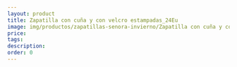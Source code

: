 ```yaml
---
layout: product
title: Zapatilla con cuña y con velcro estampadas_24Eu
image: img/productos/zapatillas-senora-invierno/Zapatilla con cuña y con velcro estampadas_24Eu.webp
price: 
tags: 
description: 
order: 0
---
```

